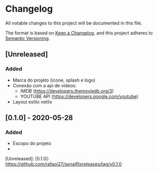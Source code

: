 # Changelog
All notable changes to this project will be documented in this file.

The format is based on [Keep a Changelog](https://keepachangelog.com/en/1.0.0/),
and this project adheres to [Semantic Versioning](https://semver.org/spec/v2.0.0.html).

## [Unreleased]
### Added
- Marca do projeto (ícone, splash e logo)
- Conexão com a api de vídeos:
    - IMDB (https://developers.themoviedb.org/3)
    - YOUTUBE API (https://developers.google.com/youtube) 
- Layout estilo netlix


## [0.1.0] - 2020-05-28
### Added
-  Escopo do projeto
- 

[Unreleased]:
[0.1.0]: https://github.com/rafaoi27/senaiflixreleases/tag/v0.1.0
